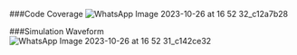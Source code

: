 ###Code Coverage
![WhatsApp Image 2023-10-26 at 16 52 32_c12a7b28](https://github.com/Mahendrapatil2256/New/assets/144478505/2722a284-e0cd-492b-a445-7545fad9ac8d)

###Simulation Waveform
![WhatsApp Image 2023-10-26 at 16 52 31_c142ce32](https://github.com/Mahendrapatil2256/New/assets/144478505/36c59ad1-6eed-4e1b-b4ee-a3373c4840f5)

